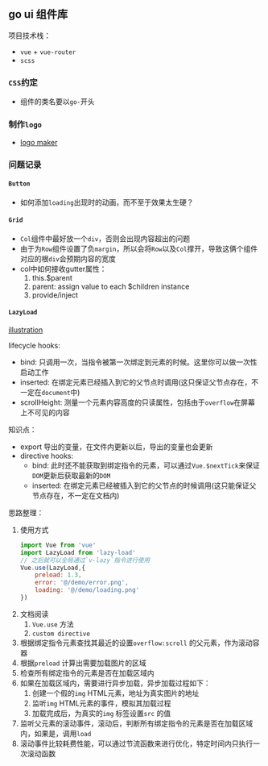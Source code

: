 ## go ui 组件库
项目技术栈：
* `vue` + `vue-router`
* `scss`
### `CSS`约定
* 组件的类名要以`go-`开头

### 制作`logo`
* [logo maker](https://hatchful.shopify.com/)

### 问题记录
#### `Button`
* 如何添加`loading`出现时的动画，而不至于效果太生硬？

#### `Grid`
* `Col`组件中最好放一个`div`，否则会出现内容超出的问题
* 由于为`Row`组件设置了负`margin`，所以会将`Row`以及`Col`撑开，导致这俩个组件对应的根`div`会预期内容的宽度
* col中如何接收gutter属性：
    1. this.$parent
    2. parent: assign value to each $children instance
    3. provide/inject
    
#### `LazyLoad`
[illustration](https://excalidraw.com/#json=5945096507752448,hzn3v29a-PoMgRyPdWtRgw)

lifecycle hooks:
* bind: 只调用一次，当指令被第一次绑定到元素的时候。这里你可以做一次性启动工作
* inserted: 在绑定元素已经插入到它的父节点时调用(这只保证父节点存在，不一定在`document`中)
* scrollHeight: 测量一个元素内容高度的只读属性，包括由于`overflow`在屏幕上不可见的内容

知识点：  
* export 导出的变量，在文件内更新以后，导出的变量也会更新
* directive hooks: 
  * bind: 此时还不能获取到绑定指令的元素，可以通过`Vue.$nextTick`来保证`DOM`更新后获取最新的`DOM`
  * inserted: 在绑定元素已经被插入到它的父节点的时候调用(这只能保证父节点存在，不一定在文档内)

思路整理： 
1. 使用方式
    ```jsx
    import Vue from 'vue'
    import LazyLoad from 'lazy-load'
    // 之后就可以全局通过`v-lazy`指令进行使用
    Vue.use(LazyLoad,{
    	preload: 1.3,
    	error: '@/demo/error.png',
    	loading: '@/demo/loading.png'
    })
    ```
2. 文档阅读
    1. `Vue.use` 方法
    2. `custom directive` 
3. 根据绑定指令元素查找其最近的设置`overflow:scroll` 的父元素，作为滚动容器
4. 根据`preload` 计算出需要加载图片的区域
5. 检查所有绑定指令的元素是否在加载区域内
6. 如果在加载区域内，需要进行异步加载，异步加载过程如下：
    1. 创建一个假的`img` HTML元素，地址为真实图片的地址
    2. 监听`img` HTML元素的事件，模拟其加载过程
    3. 加载完成后，为真实的`img` 标签设置`src` 的值
7. 监听父元素的滚动事件，滚动后，判断所有绑定指令的元素是否在加载区域内，如果是，调用`load` 
8. 滚动事件比较耗费性能，可以通过节流函数来进行优化，特定时间内只执行一次滚动函数
